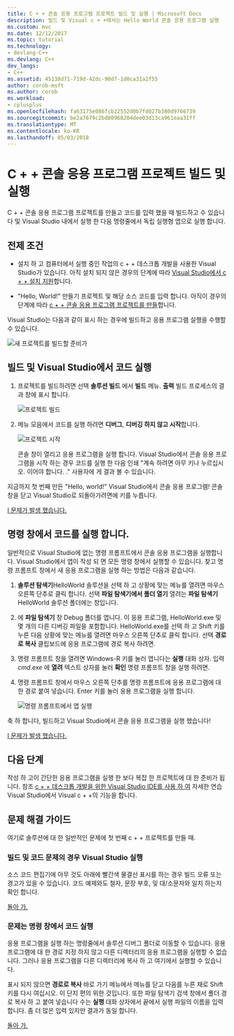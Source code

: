 ```yaml
---
title: C + + 콘솔 응용 프로그램 프로젝트 빌드 및 실행 | Microsoft Docs
description: 빌드 및 Visual c + +에서는 Hello World 콘솔 응용 프로그램 실행
ms.custom: mvc
ms.date: 12/12/2017
ms.topic: tutorial
ms.technology:
- devlang-C++
ms.devlang: C++
dev_langs:
- C++
ms.assetid: 45138d71-719d-42dc-90d7-1d0ca31a2f55
author: corob-msft
ms.author: corob
ms.workload:
- cplusplus
ms.openlocfilehash: fa63175e086fcb22552d0b7fd027b380d9766739
ms.sourcegitcommit: be2a7679c2bd80968204dee03d13ca961eaa31ff
ms.translationtype: MT
ms.contentlocale: ko-KR
ms.lasthandoff: 05/03/2018
---
```

# <a name="build-and-run-a-c-console-app-project"></a>C + + 콘솔 응용 프로그램 프로젝트 빌드 및 실행

C + + 콘솔 응용 프로그램 프로젝트를 만들고 코드를 입력 했을 때 빌드하고 수 있습니다 및 Visual Studio 내에서 실행 한 다음 명령줄에서 독립 실행형 앱으로 실행 합니다.

## <a name="prerequisites"></a>전제 조건

- 설치 하 고 컴퓨터에서 실행 중인 작업의 c + + 데스크톱 개발을 사용한 Visual Studio가 있습니다. 아직 설치 되지 않은 경우의 단계에 따라 [Visual Studio에서 c + + 설치 지원](../build/vscpp-step-0-installation.md)합니다.

- "Hello, World!" 만들기 프로젝트 및 해당 소스 코드를 입력 합니다. 아직이 경우의 단계에 따라 [c + + 콘솔 응용 프로그램 프로젝트를 만들](../build/vscpp-step-1-create.md)합니다.

Visual Studio는 다음과 같이 표시 하는 경우에 빌드하고 응용 프로그램 실행을 수행할 수 있습니다.

   ![새 프로젝트를 빌드할 준비가](../build/media/vscpp-ready-to-build.png "새 프로젝트를 빌드할 준비가 되었습니다.")

## <a name="build-and-run-your-code-in-visual-studio"></a>빌드 및 Visual Studio에서 코드 실행

1. 프로젝트를 빌드하려면 선택 **솔루션 빌드** 에서 **빌드** 메뉴. **출력** 빌드 프로세스의 결과 창에 표시 합니다.

   ![프로젝트 빌드](../build/media/vscpp-build-solution.gif "프로젝트 빌드")

1. 메뉴 모음에서 코드를 실행 하려면 **디버그**, **디버깅 하지 않고 시작**합니다.

   ![프로젝트 시작](../build/media/vscpp-start-without-debugging.gif "프로젝트 시작")

    콘솔 창이 열리고 응용 프로그램을 실행 합니다. Visual Studio에서 콘솔 응용 프로그램을 시작 하는 경우 코드를 실행 한 다음 인쇄 "계속 하려면 아무 키나 누르십시오. 이어야 합니다. ." 사용자에 게 결과 볼 수 있습니다.

지금까지 첫 번째 만든 "Hello, world!" Visual Studio에서 콘솔 응용 프로그램! 콘솔 창을 닫고 Visual Studio로 되돌아가려면에 키를 누릅니다.

[I 문제가 발생 했습니다.](#build-and-run-your-code-in-visual-studio-issues)

## <a name="run-your-code-in-a-command-window"></a>명령 창에서 코드를 실행 합니다.

일반적으로 Visual Studio에 없는 명령 프롬프트에서 콘솔 응용 프로그램을 실행합니다. Visual Studio에서 앱이 작성 되 면 모든 명령 창에서 실행할 수 있습니다. 찾고 명령 프롬프트 창에서 새 응용 프로그램을 실행 하는 방법은 다음과 같습니다.

1. **솔루션 탐색기**HelloWorld 솔루션을 선택 하 고 상황에 맞는 메뉴를 열려면 마우스 오른쪽 단추로 클릭 합니다. 선택 **파일 탐색기에서 폴더 열기** 열려는 **파일 탐색기** HelloWorld 솔루션 폴더에는 창입니다.

1. 에 **파일 탐색기** 창 Debug 폴더를 엽니다. 이 응용 프로그램, HelloWorld.exe 및 몇 개의 다른 디버깅 파일을 포함합니다. HelloWorld.exe를 선택 하 고 Shift 키를 누른 다음 상황에 맞는 메뉴를 열려면 마우스 오른쪽 단추로 클릭 합니다. 선택 **경로로 복사** 클립보드에 응용 프로그램에 경로 복사 하려면.

1. 명령 프롬프트 창을 열려면 Windows-R 키를 눌러 엽니다는 **실행** 대화 상자. 입력 *cmd.exe* 에 **열려** 텍스트 상자를 눌러 **확인** 명령 프롬프트 창을 실행 하려면.

1. 명령 프롬프트 창에서 마우스 오른쪽 단추를 명령 프롬프트에 응용 프로그램에 대 한 경로 붙여 넣습니다. Enter 키를 눌러 응용 프로그램을 실행 합니다.

   ![명령 프롬프트에서 앱 실행](../build/media/vscpp-run-in-cmd.gif "명령 프롬프트에서 앱 실행")

축 하 합니다, 빌드하고 Visual Studio에서 콘솔 응용 프로그램을 실행 했습니다!

[I 문제가 발생 했습니다.](#run-your-code-in-a-command-window-issues)

## <a name="next-steps"></a>다음 단계

작성 하 고이 간단한 응용 프로그램을 실행 한 보다 복잡 한 프로젝트에 대 한 준비가 됩니다. 참조 [c + + 데스크톱 개발을 위한 Visual Studio IDE를 사용 하 여](../ide/using-the-visual-studio-ide-for-cpp-desktop-development.md) 자세한 연습 Visual Studio에서 Visual c + +의 기능을 합니다.

## <a name="troubleshooting-guide"></a>문제 해결 가이드

여기로 솔루션에 대 한 일반적인 문제에 첫 번째 c + + 프로젝트를 만들 때.

### <a name="build-and-run-your-code-in-visual-studio-issues"></a>빌드 및 코드 문제의 경우 Visual Studio 실행

소스 코드 편집기에 아무 것도 아래에 빨간색 물결선 표시를 하는 경우 빌드 오류 또는 경고가 있을 수 있습니다. 코드 예제와도 철자, 문장 부호, 및 대/소문자와 일치 하는지 확인 합니다.

[돌아 가.](#build-and-run-your-code-in-visual-studio)

### <a name="run-your-code-in-a-command-window-issues"></a>문제는 명령 창에서 코드 실행

응용 프로그램을 실행 하는 명령줄에서 솔루션 디버그 폴더로 이동할 수 있습니다. 응용 프로그램에 대 한 경로 지정 하지 않고 다른 디렉터리의 응용 프로그램을 실행할 수 없습니다. 그러나 응용 프로그램을 다른 디렉터리에 복사 하 고 여기에서 실행할 수 있습니다.

표시 되지 않으면 **경로로 복사** 바로 가기 메뉴에서 메뉴를 닫고 다음를 누른 채로 Shift 키를 다시 여십시오. 이 단지 편의 위한 것입니다. 또한 파일 탐색기 검색 창에서 폴더 경로 복사 하 고 붙여 넣습니다 수는 **실행** 대화 상자에서 끝에서 실행 파일의 이름을 입력 합니다. 좀 더 많은 입력 있지만 결과가 동일 합니다.

[돌아 가.](#run-your-code-in-a-command-window)


<iframe src="" height="0" width="0" frameborder="0" name="frameTarget" />
